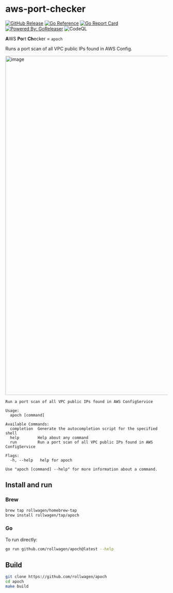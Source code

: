 # aws-port-checker


[![GitHub Release](https://img.shields.io/github/release/rollwagen/apoch.svg?style=flat-square)](https://github.com/rollwagen/apoch/releases)
[![Go Reference](https://pkg.go.dev/badge/github.com/rollwagen/apoch.svg?style=flat-square)](https://pkg.go.dev/github.com/rollwagen/apoch)
[![Go Report Card](https://goreportcard.com/badge/github.com/rollwagen/apoch?style=flat-square)](https://goreportcard.com/report/github.com/rollwagen/apoch)
[![Powered By: GoReleaser](https://img.shields.io/badge/powered%20by-goreleaser-green.svg?style=flat-square)](https://github.com/goreleaser)
![CodeQL](https://github.com/rollwagen/apoch/workflows/CodeQL/badge.svg?style=flat-square)

**A**WS **Po**rt **Ch**ecker = `apoch`

Runs a port scan of all VPC public IPs found in AWS Config.

<img width="1054" alt="image" src="https://user-images.githubusercontent.com/7364201/233852722-13bb1a62-92d5-4c73-86d4-55208a62696d.png">

```text
Run a port scan of all VPC public IPs found in AWS ConfigService

Usage:
  apoch [command]

Available Commands:
  completion  Generate the autocompletion script for the specified shell
  help        Help about any command
  run         Run a port scan of all VPC public IPs found in AWS ConfigService

Flags:
  -h, --help   help for apoch

Use "apoch [command] --help" for more information about a command.
```

## Install and run

### Brew

```sh
brew tap rollwagen/homebrew-tap
brew install rollwagen/tap/apoch
```

### Go

To run directly:

```sh
go run github.com/rollwagen/apoch@latest --help
```

## Build

```sh
git clone https://github.com/rollwagen/apoch
cd apoch
make build
```


